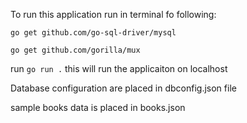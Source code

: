 To run this application run in terminal fo following:

```go get github.com/go-sql-driver/mysql```

```go get github.com/gorilla/mux```

run ```go run .``` this will run the applicaiton on localhost

Database configuration are placed in dbconfig.json file

sample books data is placed in books.json
